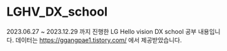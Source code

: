 ﻿# LGHV_DX_school
2023.06.27 ~ 2023.12.29 까지 진행한 LG Hello vision DX school 공부 내용입니다.
데이터는 https://ggangpae1.tistory.com/ 에서 제공받았습니다.
